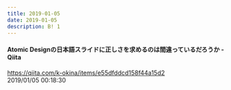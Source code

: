 ```yaml
---
title: 2019-01-05
date: 2019-01-05
description: B! 1
---
```


#### Atomic Designの日本語スライドに正しさを求めるのは間違っているだろうか - Qiita
https://qiita.com/k-okina/items/e55dfddcd158f44a15d2<br>
2019/01/05 00:18:30<br>


